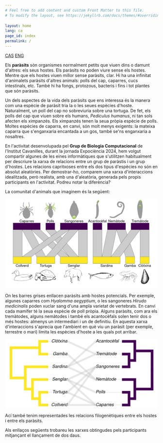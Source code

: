 ```yaml
---
# Feel free to add content and custom Front Matter to this file.
# To modify the layout, see https://jekyllrb.com/docs/themes/#overriding-theme-defaults

layout: home
lang: ca
page_id: index
permalink: /
---
```


[CAS](/es) [ENG](/404)

Els **paràsits** són organismes normalment petits que viuen dins o damunt d'altres: els seus hostes.
Els paràsits no poden viure sense els hostes. Mentre que els hostes viuen millor sense paràsits, clar.
Hi ha una infinitat d'animalets paràsits d'altres animals: polls del cap, caparres, cucs intestinals,
etc. També hi ha fongs, protozous, bacteris i fins i tot plantes que són paràsits.

Un dels aspectes de la vida dels paràsits que ens interessa és la manera com una espècie de paràsit
tria la o les seues espècies d'hoste. Naturalment, un poll del cap no sobreviuria sobre una tortuga.
De fet, els polls del cap que viuen sobre els humans, *Pediculus humanus*, ni tan sols afecten els
ximpanzés. Els ximpanzés tenen la seua pròpia espècie de polls. Moltes espècies de caparra, en canvi,
són molt menys exigents: la mateixa caparra que s'enganxaria encantada a un gos, també se'ns enganxaria
a nosaltres.

En l'activitat desenvolupada pel **Grup de Biologia Computacional** de l'Institut Cavanilles, durant
la jornada Expociència 2024, hem volgut compartir algunes de les eines informàtiques que s'utilitzen
habitualment per descriure la xarxa de relacions entre un grup de paràstis i un grup d'hostes. Les
relacions capritxoses entre els dos tipus d'espècies no són en absolut aleatòries. Per demostrar-ho,
comparem una xarxa d'interaccions idealitzada, però realista, amb una d'aleatòria, generada pels propis
participants en l'activitat. Podreu notar la diferència?

La comunitat d'animals que imaginem és la següent:

![](images/bipartit.png)

On les barres grises enllacen paràsits amb hostes potencials. Per exemple, algunes caparres
com *Hyalomma aegyptium*, o les sangoneres *Hirudo medicinalis* poden xuclar sang d'una ampla
varietat de vertebrats. En canvi cada mamífer té la seua espècie de poll pròpia. Alguns
paràsits, com ara els tremàtodes, alguns nemàtodes i també els acantocèfals solen tenir dos o més
hostes: almenys un intermediari i un de definitiu. En aquesta xarxa d'interaccions s'aprecia
que l'ambient en què viu un paràsit (per exemple, terrestre o marí) limita les espècies d'hoste
a les quals pot arribar. 

![](images/cophylo.png)

Ací també tenim representades les relacions filogenètiques entre
els hostes i entre els paràsits.

Als enllaços següents trobareu les xarxes obtingudes pels
participants mitjançant el llançament de dos daus.
